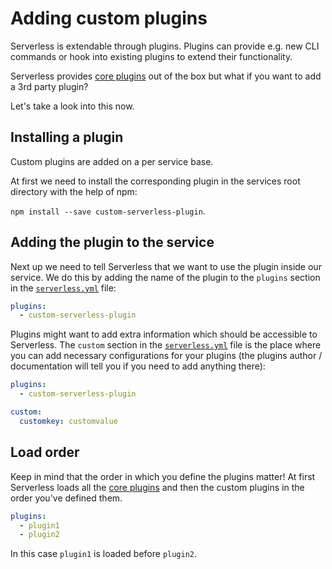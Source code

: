 # Adding custom plugins

Serverless is extendable through plugins. Plugins can provide e.g. new CLI commands or hook into existing plugins
to extend their functionality.

Serverless provides [core plugins](core-plugins.md) out of the box but what if you want to add a 3rd party plugin?

Let's take a look into this now.

## Installing a plugin

Custom plugins are added on a per service base.

At first we need to install the corresponding plugin in the services root directory with the help of npm:

`npm install --save custom-serverless-plugin`.

## Adding the plugin to the service

Next up we need to tell Serverless that we want to use the plugin inside our service. We do this by adding the name
of the plugin to the `plugins` section in the [`serverless.yml`](../understanding-serverless/serverless-yml.md) file:

```yml
plugins:
  - custom-serverless-plugin
```

Plugins might want to add extra information which should be accessible to Serverless. The `custom` section in the
[`serverless.yml`](../understanding-serverless/serverless-yml.md) file is the place where you can add necessary
configurations for your plugins (the plugins author / documentation will tell you if you need to add anything there):

```yml
plugins:
  - custom-serverless-plugin

custom:
  customkey: customvalue
```

## Load order

Keep in mind that the order in which you define the plugins matter! At first Serverless loads all the [core
plugins](core-plugins.md) and then the custom plugins in the order you've defined them.

```yml
plugins:
  - plugin1
  - plugin2
```

In this case `plugin1` is loaded before `plugin2`.
